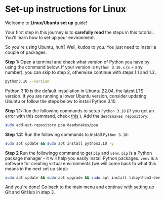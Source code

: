 # Set-up instructions for Linux

Welcome to **Linux/Ubuntu set up** guide!

Your first step in this journey is to **carefully read** the steps in this tutorial. You'll learn how to set up your environment.

So you're using Ubuntu, huh? Well, kudos to you. You just need to install a couple of packages. 


**Step 1:** Open a terminal and check what version of Python you have by using the command below. If your version is `Python 3.10.x` (`x` = any number), you can skip to step 2, otherwise continue with steps 1.1 and 1.2.

```bash
python3.10 --version
```

Python 3.10 is the default installation in Ubuntu 22.04, the latest LTS version. If you are running a lower Ubuntu version, consider updating Ubuntu or follow the steps below to install Python 3.10.

**Step 1.1:** Run the following commands to setup `Python 3.10` (if you get an error with this command, check [this](troubleshooting.md#6-when-setting-up-python-310-i-get-an-error)
). Add the `deadsnakes repository`:

```bash
sudo add-apt-repository ppa:deadsnakes/ppa
```

**Step 1.2:** Run the following commands to install `Python 3.10`:

```bash
sudo apt update && sudo apt install python3.10 -y
```

**Step 2** Run the followingg command to get `pip` and `venv`. `pip` is a Python package manager - it will help you easily install Python packages. `venv` is a software for creating virtual environments (we will come back to what this means in the next set up step):

```bash
sudo apt update && sudo apt upgrade && sudo apt install libpython3-dev python3-pip python3.10-venv -y
```

And you're done! Go back to the main menu and continue with setting up Git and GitHub in step 3.
